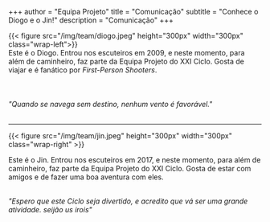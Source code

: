 +++
author = "Equipa Projeto"
title = "Comunicação"
subtitle = "Conhece o Diogo e o Jin!"
description = "Comunicação"
+++

<!--more-->

{{< figure src="/img/team/diogo.jpeg" height="300px" width="300px" class="wrap-left">}}
​​  
Este é o Diogo.
Entrou nos escuteiros em 2009, e neste momento, para além de caminheiro, faz parte da Equipa Projeto do XXI Ciclo. Gosta de viajar e é fanático por _First-Person Shooters_.  
​  
​  
​  
_"Quando se navega sem destino, nenhum vento é favorável."_
​  
​

---

{{< figure src="/img/team/jin.jpeg" height="300px" width="300px" class="wrap-right" >}}

Este é o Jin.
Entrou nos escuteiros em 2017, e neste momento, para além de caminheiro, faz parte da Equipa Projeto do XXI Ciclo. Gosta de estar com amigos e de fazer uma boa aventura com eles.  
​

_"Espero que este Ciclo seja divertido, e acredito que vá ser uma grande atividade. seijão us irois"_
​  
​  
​  
​
